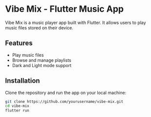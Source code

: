# Vibe Mix - Flutter Music App

Vibe Mix is a music player app built with Flutter. It allows users to play music files stored on their device.

## Features
- Play music files
- Browse and manage playlists
- Dark and Light mode support

## Installation
Clone the repository and run the app on your local machine:
```bash
git clone https://github.com/yourusername/vibe-mix.git
cd vibe-mix
flutter run
